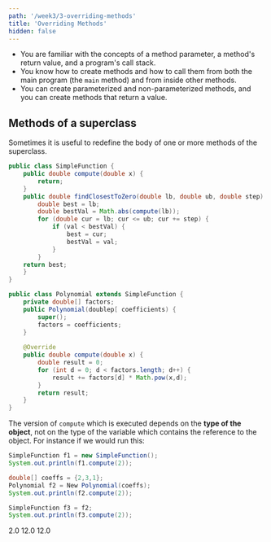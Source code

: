 ```yaml
---
path: '/week3/3-overriding-methods'
title: 'Overriding Methods'
hidden: false
---
```


<text-box variant='learningObjectives' name='Learning Objectives'>

- You are familiar with the concepts of a method parameter, a method's return value, and a program's call stack.
- You know how to create methods and how to call them from both the main program (the `main` method) and from inside other methods.
- You can create parameterized and non-parameterized methods, and you can create methods that return a value.

</text-box>

## Methods of a superclass
Sometimes it is useful to redefine the body of one or more methods of the superclass.

```java
public class SimpleFunction {
    public double compute(double x) {
        return;
    }
    public double findClosestToZero(double lb, double ub, double step) {
        double best = lb;
        double bestVal = Math.abs(compute(lb));
        for (double cur = lb; cur <= ub; cur += step) {
            if (val < bestVal) {
                best = cur;
                bestVal = val;
            }
        }
    return best;
    }
}

public class Polynomial extends SimpleFunction {
    private double[] factors;
    public Polynomial(doublep[ coefficients) {
        super();
        factors = coefficients;
    }
    
    @Override
    public double compute(double x) {
        double result = 0;
        for (int d = 0; d < factors.length; d++) {
            result += factors[d] * Math.pow(x,d);
        }
        return result;
    }
}
```

The version of `compute` which is executed depends on the **type of the object**, not on the type of the variable which contains the reference to the object.
For instance if we would run this:
```java
SimpleFunction f1 = new SimpleFunction();
System.out.println(f1.compute(2));

double[] coeffs = {2,3,1};
Polynomial f2 = New Polynomial(coeffs);
System.out.println(f2.compute(2));

SimpleFunction f3 = f2;
System.out.println(f3.compute(2));
```

2.0
12.0
12.0


